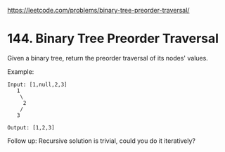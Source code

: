 https://leetcode.com/problems/binary-tree-preorder-traversal/

# 144. Binary Tree Preorder Traversal


Given a binary tree, return the preorder traversal of its nodes' values.

Example:

```
Input: [1,null,2,3]
   1
    \
     2
    /
   3

Output: [1,2,3]
```

Follow up: Recursive solution is trivial, could you do it iteratively?